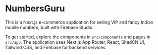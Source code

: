 
# NumbersGuru

This is a Next.js e-commerce application for selling VIP and fancy Indian mobile numbers, built with Firebase Studio.

To get started, explore the components in `src/components` and pages in `src/app`.
The application uses Next.js App Router, React, ShadCN UI, Tailwind CSS, and Firebase for backend services.
